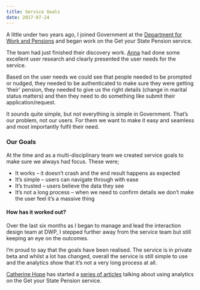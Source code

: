 ```yaml
---
title: Service Goals
date: 2017-07-24
---
```

A little under two years ago, I joined Government at the [Department for Work and Pensions](https://dwpdigital.blog.gov.uk/) and began work on the Get your State Pension service.

The team had just finished their discovery work. [Anna](https://twitter.com/annarzepczynski?lang=en) had done some excellent user research and clearly presented the user needs for the service.

Based on the user needs we could see that people needed to be prompted or nudged, they needed to be authenticated to make sure they were getting ‘their’ pension, they needed to give us the right details (change in marital status matters) and then they need to do something like submit their application/request.

It sounds quite simple, but not everything is simple in Government. That’s our problem, not our users. For them we want to make it easy and seamless and most importantly fulfil their need.

### Our Goals

At the time and as a multi-disciplinary team we created service goals to make sure we always had focus. These were;

- It works – it doesn’t crash and the end result happens as expected
- It’s simple – users can navigate through with ease
- It’s trusted – users believe the data they see
- It’s not a long process – when we need to confirm details we don’t make the user feel it’s a massive thing

#### How has it worked out?

Over the last six months as I began to manage and lead the interaction design team at DWP, I stepped further away from the service team but still keeping an eye on the outcomes.

I’m proud to say that the goals have been realised. The service is in private beta and whilst a lot has changed, overall the service is still simple to use and the analytics show that it’s not a very long process at all.

[Catherine Hope](https://twitter.com/CatherineCe) has started a [series of articles](https://gdsdata.blog.gov.uk/2017/07/20/data-has-users-with-needs-too/) talking about using analytics on the Get your State Pension service.
